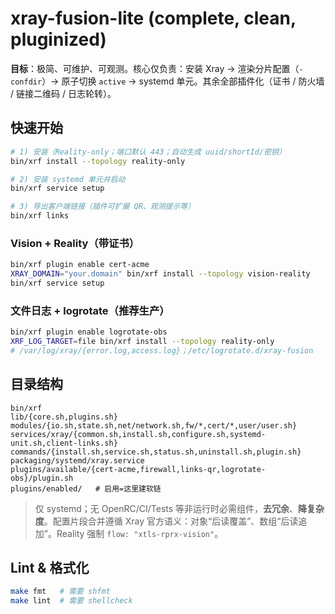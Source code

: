 # xray-fusion-lite (complete, clean, pluginized)

**目标**：极简、可维护、可观测。核心仅负责：安装 Xray → 渲染分片配置（`-confdir`）→ 原子切换 `active` → systemd 单元。其余全部插件化（证书 / 防火墙 / 链接二维码 / 日志轮转）。

## 快速开始

```bash
# 1) 安装（Reality-only；端口默认 443；自动生成 uuid/shortId/密钥）
bin/xrf install --topology reality-only

# 2) 安装 systemd 单元并启动
bin/xrf service setup

# 3) 导出客户端链接（插件可扩展 QR、观测提示等）
bin/xrf links
```

### Vision + Reality（带证书）
```bash
bin/xrf plugin enable cert-acme
XRAY_DOMAIN="your.domain" bin/xrf install --topology vision-reality
bin/xrf service setup
```

### 文件日志 + logrotate（推荐生产）
```bash
bin/xrf plugin enable logrotate-obs
XRF_LOG_TARGET=file bin/xrf install --topology reality-only
# /var/log/xray/{error.log,access.log}；/etc/logrotate.d/xray-fusion
```

## 目录结构
```
bin/xrf
lib/{core.sh,plugins.sh}
modules/{io.sh,state.sh,net/network.sh,fw/*,cert/*,user/user.sh}
services/xray/{common.sh,install.sh,configure.sh,systemd-unit.sh,client-links.sh}
commands/{install.sh,service.sh,status.sh,uninstall.sh,plugin.sh}
packaging/systemd/xray.service
plugins/available/{cert-acme,firewall,links-qr,logrotate-obs}/plugin.sh
plugins/enabled/   # 启用=这里建软链
```

> 仅 systemd；无 OpenRC/CI/Tests 等非运行时必需组件，**去冗余**、**降复杂度**。配置片段合并遵循 Xray 官方语义：对象“后读覆盖”、数组“后读追加”。Reality 强制 `flow: "xtls-rprx-vision"`。

## Lint & 格式化
```bash
make fmt   # 需要 shfmt
make lint  # 需要 shellcheck
```
